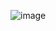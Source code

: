 ![image](https://github.com/pabloDYEL/ESTATICA-34/assets/116923433/0c30431c-4c18-499e-b545-c64660ce9ddf)
